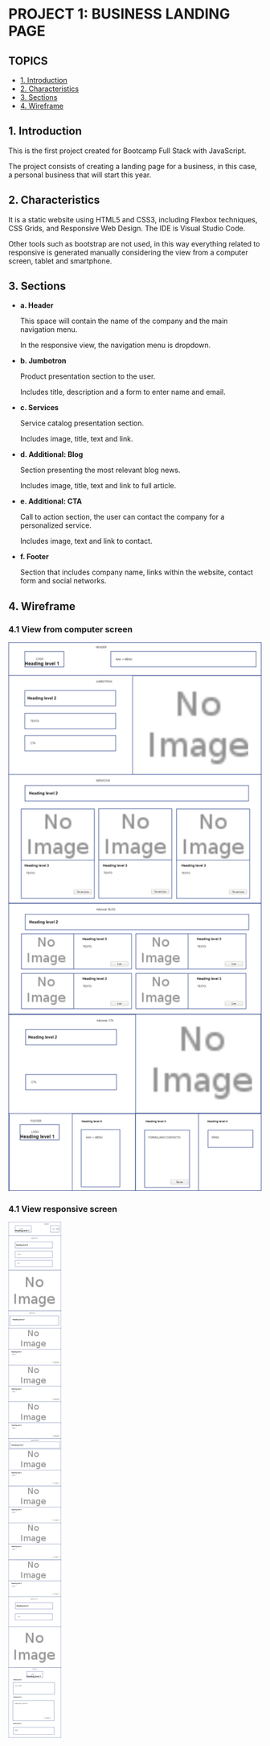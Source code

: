 # PROJECT 1: BUSINESS LANDING PAGE
## TOPICS
* [1. Introduction](#1-Introduction)
* [2. Characteristics](#2-Characteristics)
* [3. Sections](#3-Sections)
* [4. Wireframe](#4-Wireframe)


## 1. Introduction

This is the first project created for Bootcamp Full Stack with JavaScript.

The project consists of creating a landing page for a business, in this case, a personal business that will start this year.

## 2. Characteristics
It is a static website using HTML5 and CSS3, including Flexbox techniques, CSS Grids, and Responsive Web Design. The IDE is Visual Studio Code.

Other tools such as bootstrap are not used, in this way everything related to responsive is generated manually considering the view from a computer screen, tablet and smartphone.

## 3. Sections

- **a. Header**
    
    This space will contain the name of the company and the main navigation menu.
    
    In the responsive view, the navigation menu is dropdown.
    
 - **b. Jumbotron**
    
    Product presentation section to the user.
    
    Includes title, description and a form to enter name and email.
    
- **c. Services**

    Service catalog presentation section.
    
    Includes image, title, text and link.
    
- **d. Additional: Blog**
    
    Section presenting the most relevant blog news.

    Includes image, title, text and link to full article.
    
- **e. Additional: CTA**    
    
    Call to action section, the user can contact the company for a personalized service.

    Includes image, text and link to contact.

- **f. Footer**

    Section that includes company name, links within the website, contact form and social networks.

## 4. Wireframe

### 4.1 View from computer screen

<img src="./assets/images/wireframe/index.png" width="800">

### 4.1 View responsive screen

<img src="./assets/images/wireframe/index_responsive.png">